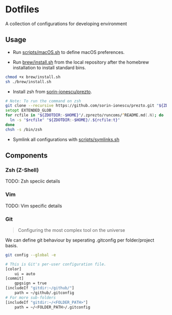 # Dotfiles

A collection of configurations for developing environment

## Usage

- Run [scripts/macOS.sh](./scripts/macOS.sh) to define macOS preferences.

- Run [brew/install.sh](./brew/install.sh) from the local repository after the homebrew installation to install standard bins.

```zsh
chmod +x brew/install.sh
sh ./brew/install.sh
```

- Install zsh from [sorin-ionescu/prezto](https://github.com/sorin-ionescu/prezto).

```zsh
# Note: To run the command on zsh
git clone --recursive https://github.com/sorin-ionescu/prezto.git "${ZDOTDIR:-$HOME}/.zprezto"
setopt EXTENDED_GLOB
for rcfile in "${ZDOTDIR:-$HOME}"/.zprezto/runcoms/^README.md(.N); do
  ln -s "$rcfile" "${ZDOTDIR:-$HOME}/.${rcfile:t}"
done
chsh -s /bin/zsh
```

- Symlink all configurations with [scripts/symlinks.sh](./scripts/symlinks.sh)

## Components

### Zsh (Z-Shell)

TODO: Zsh speciic details

### Vim

TODO: Vim specific details

### Git

> Configuring the most complex tool on the universe

We can define git behaviour by seperating .gitconfig per folder/project basis.

```bash
git config --global -e
```

```bash
# This is Git's per-user configuration file.
[color]
    ui = auto
[commit]
    gpgsign = true
[includeIf "gitdir:~/github/"]
    path = ~/github/.gitconfig
# For more sub-folders
[includeIf "gitdir:~/<FOLDER_PATH>"]
    path = ~/<FOLDER_PATH>/.gitconfig
```
